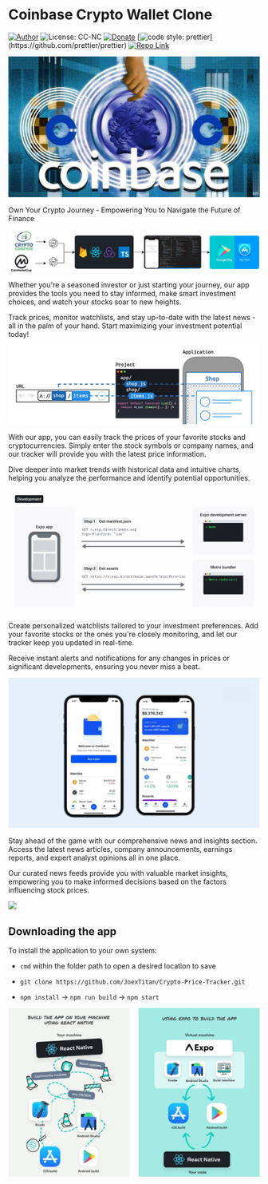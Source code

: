 # Coinbase Crypto Wallet Clone

[![Author](https://img.shields.io/badge/Author-JoexTitan-brightgreen.svg)](https://github.com/JoexTitan)
![License: CC-NC](https://img.shields.io/badge/License-CCNC-blue.svg)
[![Donate](https://img.shields.io/badge/Donate-PayPal-brightgreen.svg)](https://github.com/JoexTitan)
[![code style: prettier](https://img.shields.io/badge/code_style-prettier-ff69b4.svg?)](https://github.com/prettier/prettier)
[![Repo Link](https://img.shields.io/badge/Repo-Link-blue.svg)](https://github.com/JoexTitan/Crypto-Price-Tracker)

<img src="./imgs/logo01.JPG" width="900">

Own Your Crypto Journey - Empowering You to Navigate the Future of Finance

<img src="./imgs/tools02.jpg">

Whether you're a seasoned investor or just starting your journey, our app provides the tools you need to stay informed, make smart investment choices, and watch your stocks soar to new heights.

Track prices, monitor watchlists, and stay up-to-date with the latest news - all in the palm of your hand. Start maximizing your investment potential today!

<img src="./imgs/tools02.png">

With our app, you can easily track the prices of your favorite stocks and cryptocurrencies. Simply enter the stock symbols or company names, and our tracker will provide you with the latest price information.

Dive deeper into market trends with historical data and intuitive charts, helping you analyze the performance and identify potential opportunities.

<img src="./imgs/tools03.png">

Create personalized watchlists tailored to your investment preferences. Add your favorite stocks or the ones you're closely monitoring, and let our tracker keep you updated in real-time.

Receive instant alerts and notifications for any changes in prices or significant developments, ensuring you never miss a beat.

 <img src="./imgs/base5.jpg" />

Stay ahead of the game with our comprehensive news and insights section. Access the latest news articles, company announcements, earnings reports, and expert analyst opinions all in one place.

Our curated news feeds provide you with valuable market insights, empowering you to make informed decisions based on the factors influencing stock prices.

<img src="./imgs/demo.gif" width="900">

## Downloading the app

To install the application to your own system:

- `cmd` within the folder path to open a desired location to save

- `git clone https://github.com/JoexTitan/Crypto-Price-Tracker.git`

- `npm install` -> `npm run build` -> `npm start`

<img src="./imgs/tools04.png">
